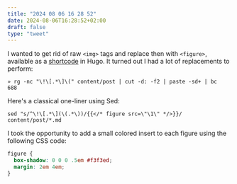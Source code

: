 ```yaml
---
title: "2024 08 06 16 28 52"
date: 2024-08-06T16:28:52+02:00
draft: false
type: "tweet"
---
```

I wanted to get rid of raw `<img>` tags and replace then with `<figure>`, available as a [shortcode](https://gohugo.io/content-management/shortcodes/#figure) in Hugo. It turned out I had a lot of replacements to perform:

```shell
» rg -nc "\!\[.*\]\(" content/post | cut -d: -f2 | paste -sd+ | bc
688
```

Here's a classical one-liner using Sed:

```shell
sed "s/^\!\[.*\](\(.*\))/{{</* figure src=\"\1\" */>}}/ content/post/*.md
```

I took the opportunity to add a small colored insert to each figure using the following CSS code:

```css
figure {
  box-shadow: 0 0 0 .5em #f3f3ed;
  margin: 2em 4em;
}
```

